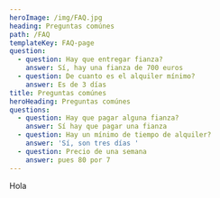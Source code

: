 ```yaml
---
heroImage: /img/FAQ.jpg
heading: Preguntas comúnes
path: /FAQ
templateKey: FAQ-page
question:
  - question: Hay que entregar fianza?
    answer: Sí, hay una fianza de 700 euros
  - question: De cuanto es el alquiler mínimo?
    answer: Es de 3 días
title: Preguntas comúnes
heroHeading: Preguntas comúnes
questions:
  - question: Hay que pagar alguna fianza?
    answer: Sí hay que pagar una fianza
  - question: Hay un mínimo de tiempo de alquiler?
    answer: 'Sí, son tres días '
  - question: Precio de una semana
    answer: pues 80 por 7
---
```


Hola
